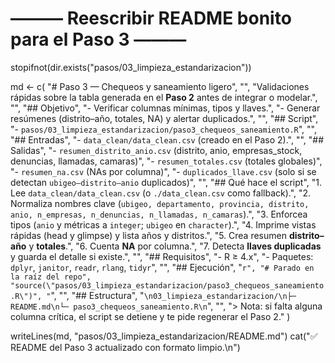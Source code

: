 # ——— Reescribir README bonito para el Paso 3 ———
stopifnot(dir.exists("pasos/03_limpieza_estandarizacion"))

md <- c(
  "# Paso 3 — Chequeos y saneamiento ligero",
  "",
  "Validaciones rápidas sobre la tabla generada en el **Paso 2** antes de integrar o modelar.",
  "",
  "## Objetivo",
  "- Verificar columnas mínimas, tipos y llaves.",
  "- Generar resúmenes (distrito–año, totales, NA) y alertar duplicados.",
  "",
  "## Script",
  "- `pasos/03_limpieza_estandarizacion/paso3_chequeos_saneamiento.R`",
  "",
  "## Entradas",
  "- `data_clean/data_clean.csv` (creado en el Paso 2).",
  "",
  "## Salidas",
  "- `resumen_distrito_anio.csv`  (distrito, anio, empresas_stock, denuncias, llamadas, camaras)",
  "- `resumen_totales.csv`        (totales globales)",
  "- `resumen_na.csv`             (NAs por columna)",
  "- `duplicados_llave.csv`       (solo si se detectan `ubigeo–distrito–anio` duplicados)",
  "",
  "## Qué hace el script",
  "1. Lee `data_clean/data_clean.csv` (o `./data_clean.csv` como fallback).",
  "2. Normaliza nombres clave (`ubigeo, departamento, provincia, distrito, anio, n_empresas, n_denuncias, n_llamadas, n_camaras`).",
  "3. Enforcea tipos (`anio` y métricas a `integer`; `ubigeo` en `character`).",
  "4. Imprime vistas rápidas (head y glimpse) y lista años y distritos.",
  "5. Crea resumen **distrito–año** y **totales**.",
  "6. Cuenta **NA** por columna.",
  "7. Detecta **llaves duplicadas** y guarda el detalle si existe.",
  "",
  "## Requisitos",
  "- R ≥ 4.x",
  "- Paquetes: `dplyr`, `janitor`, `readr`, `rlang`, `tidyr`",
  "",
  "## Ejecución",
  "```r",
  "# Parado en la raíz del repo",
  "source(\"pasos/03_limpieza_estandarizacion/paso3_chequeos_saneamiento.R\")",
  "```",
  "",
  "## Estructura",
  "```\n03_limpieza_estandarizacion/\n├─ README.md\n└─ paso3_chequeos_saneamiento.R\n```",
  "",
  "> Nota: si falta alguna columna crítica, el script se detiene y te pide regenerar el Paso 2."
)

writeLines(md, "pasos/03_limpieza_estandarizacion/README.md")
cat("✅ README del Paso 3 actualizado con formato limpio.\n")
